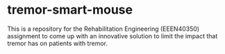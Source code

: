 # tremor-smart-mouse
This is a repository for the Rehabilitation Engineering (EEEN40350) assignment to come up with an innovative solution to limit the impact that tremor has on patients with tremor.
